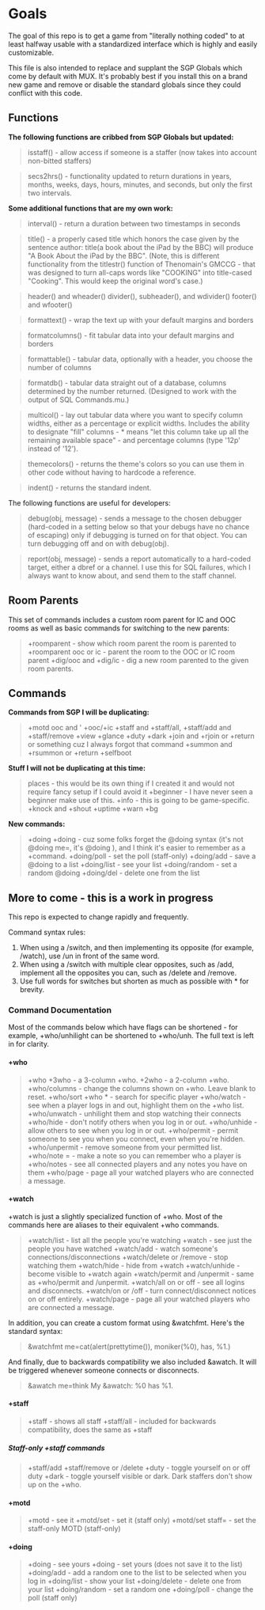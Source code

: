 # Goals

The goal of this repo is to get a game from "literally nothing coded" to at least halfway usable with a standardized interface which is highly and easily customizable.

This file is also intended to replace and supplant the SGP Globals which come by default with MUX. It's probably best if you install this on a brand new game and remove or disable the standard globals since they could conflict with this code.

## Functions

**The following functions are cribbed from SGP Globals but updated:**

> isstaff() - allow access if someone is a staffer (now takes into account non-bitted staffers)

> secs2hrs() - functionality updated to return durations in years, months, weeks, days, hours, minutes, and seconds, but only the first two intervals.

**Some additional functions that are my own work:**

> interval() - return a duration between two timestamps in seconds

> title() - a properly cased title which honors the case given by the sentence author: title(a book about the iPad by the BBC) will produce "A Book About the iPad by the BBC". (Note, this is different functionality from the titlestr() function of Thenomain's GMCCG - that was designed to turn all-caps words like "COOKING" into title-cased "Cooking". This would keep the original word's case.)

> header() and wheader()
> divider(), subheader(), and wdivider()
> footer() and wfooter()

> formattext() - wrap the text up with your default margins and borders

> formatcolumns() - fit tabular data into your default margins and borders

> formattable() - tabular data, optionally with a header, you choose the number of columns

> formatdb() - tabular data straight out of a database, columns determined by the number returned. (Designed to work with the output of SQL Commands.mu.)

> multicol() - lay out tabular data where you want to specify column widths, either as a percentage or explicit widths. Includes the ability to designate "fill" columns - * means "let this column take up all the remaining available space" - and percentage columns (type '12p' instead of '12').

> themecolors() - returns the theme's colors so you can use them in other code without having to hardcode a reference.

> indent() - returns the standard indent.

The following functions are useful for developers:

> debug(obj, message) - sends a message to the chosen debugger (hard-coded in a setting below so that your debugs have no chance of escaping) only if debugging is turned on for that object. You can turn debugging off and on with debug(obj).

> report(obj, message) - sends a report automatically to a hard-coded target, either a dbref or a channel. I use this for SQL failures, which I always want to know about, and send them to the staff channel.

## Room Parents

This set of commands includes a custom room parent for IC and OOC rooms as well as basic commands for switching to the new parents:

> +roomparent - show which room parent the room is parented to
> +roomparent ooc or ic - parent the room to the OOC or IC room parent
> +dig/ooc <room name> and +dig/ic <room name> - dig a new room parented to the given room parents.

## Commands

**Commands from SGP I will be duplicating:**

> +motd
> ooc and '
> +ooc/+ic
> +staff and +staff/all, +staff/add and +staff/remove
> +view
> +glance
> +duty
> +dark
> +join <name> and +rjoin or +return or something cuz I always forgot that command
> +summon <name> and +rsummon or +return <name>
> +selfboot

**Stuff I will not be duplicating at this time:**

> places - this would be its own thing if I created it and would not require fancy setup if I could avoid it
> +beginner - I have never seen a beginner make use of this.
> +info - this is going to be game-specific.
> +knock and +shout
> +uptime
> +warn
> +bg

**New commands:**

> +doing
> +doing <text> - cuz some folks forget the @doing syntax (it's not @doing me=<text>, it's @doing <text>), and I think it's easier to remember as a +command.
> +doing/poll <text> - set the poll (staff-only)
> +doing/add <text> - save a @doing to a list
> +doing/list - see your list
> +doing/random - set a random @doing
> +doing/del <number> - delete one from the list

## More to come - this is a work in progress

This repo is expected to change rapidly and frequently.

Command syntax rules:

1. When using a /switch, and then implementing its opposite (for example, /watch), use /un in front of the same word.
2. When using a /switch with multiple clear opposites, such as /add, implement all the opposites you can, such as /delete and /remove.
3. Use full words for switches but shorten as much as possible with * for brevity.

### Command Documentation

Most of the commands below which have flags can be shortened - for example, +who/unhilight can be shortened to +who/unh. The full text is left in for clarity.

#### +who

> +who
> +3who - a 3-column +who.
> +2who - a 2-column +who.
> +who/columns <list> - change the columns shown on +who. Leave blank to reset.
> +who/sort <list>
> +who * - search for specific player
> +who/watch <name> - see when a player logs in and out, highlight them on the +who list.
> +who/unwatch <name> - unhilight them and stop watching their connects
> +who/hide - don't notify others when you log in or out.
> +who/unhide - allow others to see when you log in or out.
> +who/permit <name> - permit someone to see you when you connect, even when you're hidden.
> +who/unpermit <name> - remove someone from your permitted list.
> +who/note <player>=<note> - make a note so you can remember who a player is
> +who/notes - see all connected players and any notes you have on them
> +who/page <message> - page all your watched players who are connected a message.

#### +watch

+watch is just a slightly specialized function of +who. Most of the commands here are aliases to their equivalent +who commands.

> +watch/list - list all the people you're watching
> +watch - see just the people you have watched
> +watch/add <name> - watch someone's connections/disconnections
> +watch/delete or /remove <name> - stop watching them
> +watch/hide - hide from +watch
> +watch/unhide - become visible to +watch again
> +watch/permit and /unpermit - same as +who/permit and /unpermit.
> +watch/all on or off - see all logins and disconnects.
> +watch/on or /off - turn connect/disconnect notices on or off entirely.
> +watch/page <message> - page all your watched players who are connected a message.

In addition, you can create a custom format using &watchfmt. Here's the standard syntax:

> &watchfmt me=cat(alert(prettytime()), moniker(%0), has, %1.)

And finally, due to backwards compatibility we also included &awatch. It will be triggered whenever someone connects or disconnects.

> &awatch me=think My &awatch: %0 has %1.

#### +staff

> +staff - shows all staff
> +staff/all - included for backwards compatibility, does the same as +staff

##### Staff-only +staff commands

> +staff/add <name>
> +staff/remove or /delete <name>
> +duty - toggle yourself on or off duty
> +dark - toggle yourself visible or dark. Dark staffers don't show up on the +who.

#### +motd

> +motd - see it
> +motd/set <text> - set it (staff only)
> +motd/set staff=<text> - set the staff-only MOTD (staff-only)

#### +doing

> +doing - see yours
> +doing <text> - set yours (does not save it to the list)
> +doing/add <doing> - add a random one to the list to be selected when you log in
> +doing/list - show your list
> +doing/delete <number> - delete one from your list
> +doing/random - set a random one
> +doing/poll <text> - change the poll (staff only)

